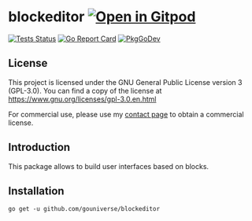 # blockeditor <a href="https://gitpod.io/#https://github.com/gouniverse/blockeditor" style="float:right:"><img src="https://gitpod.io/button/open-in-gitpod.svg" alt="Open in Gitpod" loading="lazy"></a>

[![Tests Status](https://github.com/gouniverse/blockeditor/actions/workflows/tests.yml/badge.svg?branch=main)](https://github.com/gouniverse/blockeditor/actions/workflows/tests.yml)
[![Go Report Card](https://goreportcard.com/badge/github.com/gouniverse/blockeditor)](https://goreportcard.com/report/github.com/gouniverse/blockeditor)
[![PkgGoDev](https://pkg.go.dev/badge/github.com/gouniverse/blockeditor)](https://pkg.go.dev/github.com/gouniverse/blockeditor)

## License

This project is licensed under the GNU General Public License version 3 (GPL-3.0). You can find a copy of the license at https://www.gnu.org/licenses/gpl-3.0.en.html

For commercial use, please use my [contact page](https://lesichkov.co.uk/contact) to obtain a commercial license.

## Introduction

This package allows to build user interfaces based on blocks.

## Installation
```
go get -u github.com/gouniverse/blockeditor
```
